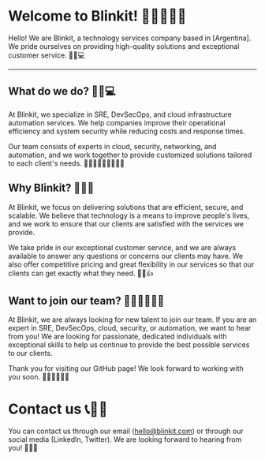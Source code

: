 # Welcome to Blinkit! 👋👨‍💼👩‍💼

Hello! We are Blinkit, a technology services company based in [Argentina]. We pride ourselves on providing high-quality solutions and exceptional customer service. 🌟🚀💻

---

## What do we do? 🤔💡💻
At Blinkit, we specialize in SRE, DevSecOps, and cloud infrastructure automation services. We help companies improve their operational efficiency and system security while reducing costs and response times.

Our team consists of experts in cloud, security, networking, and automation, and we work together to provide customized solutions tailored to each client's needs. 🌟👨‍💻👩‍💻👨‍🔬👩‍🔬

## Why Blinkit? 🤔💭🤝

At Blinkit, we focus on delivering solutions that are efficient, secure, and scalable. We believe that technology is a means to improve people's lives, and we work to ensure that our clients are satisfied with the services we provide.

We take pride in our exceptional customer service, and we are always available to answer any questions or concerns our clients may have. We also offer competitive pricing and great flexibility in our services so that our clients can get exactly what they need. 💪🤝👍

## Want to join our team? 🤔💼👨‍💻👩‍💻
At Blinkit, we are always looking for new talent to join our team. If you are an expert in SRE, DevSecOps, cloud, security, or automation, we want to hear from you! We are looking for passionate, dedicated individuals with exceptional skills to help us continue to provide the best possible services to our clients.

Thank you for visiting our GitHub page! We look forward to working with you soon. 👏👨‍💼👩‍💼💼

# Contact us 📞📧📱
You can contact us through our email (hello@blinkit.com) or through our social media (LinkedIn, Twitter). We are looking forward to hearing from you! 🤝👋💬
